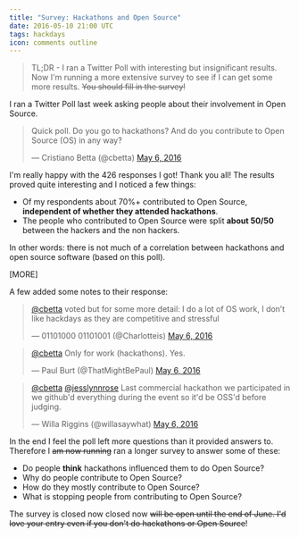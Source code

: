 ```yaml
---
title: "Survey: Hackathons and Open Source"
date: 2016-05-10 21:00 UTC
tags: hackdays
icon: comments outline
---
```


>  TL;DR - I ran a Twitter Poll with interesting but insignificant results. Now I'm running a more extensive survey to see if I can get some more results. <strike>You should fill in the survey!</strike>

I ran a Twitter Poll last week asking people about their involvement in Open Source.

<blockquote class="twitter-tweet" data-lang="en"><p lang="en" dir="ltr">
Quick poll. Do you go to hackathons? And do you contribute to Open Source (OS) in any way?
</p>&mdash; Cristiano Betta (@cbetta) <a href="https://twitter.com/cbetta/status/728575405632933888">May 6, 2016</a>
</blockquote>
<script async src="//platform.twitter.com/widgets.js" charset="utf-8"></script>

I'm really happy with the 426 responses I got! Thank you all! The results proved quite interesting and I noticed a few things:

* Of my respondents about 70%+ contributed to Open Source, **independent of whether they attended hackathons**.
* The people who contributed to Open Source were split **about 50/50** between the hackers and the non hackers.

In other words: there is not much of a correlation between hackathons and open source software (based on this poll).

[MORE]

A few added some notes to their response:

<blockquote class="twitter-tweet" data-conversation="none" data-lang="en"><p lang="en" dir="ltr"><a href="https://twitter.com/cbetta">@cbetta</a> voted but for some more detail: I do a lot of OS work, I don’t like hackdays as they are competitive and stressful</p>&mdash; 01101000 01101001 (@Charlotteis) <a href="https://twitter.com/Charlotteis/status/728590824959836161">May 6, 2016</a>
</blockquote>
<script async src="//platform.twitter.com/widgets.js" charset="utf-8"></script>

<blockquote class="twitter-tweet" data-conversation="none" data-lang="en"><p lang="en" dir="ltr"><a href="https://twitter.com/cbetta">@cbetta</a> Only for work (hackathons). Yes.</p>&mdash; Paul Burt (@ThatMightBePaul) <a href="https://twitter.com/ThatMightBePaul/status/728599717660086272">May 6, 2016</a>
</blockquote>
<script async src="//platform.twitter.com/widgets.js" charset="utf-8"></script>

<blockquote class="twitter-tweet" data-conversation="none" data-lang="en"><p lang="en" dir="ltr"><a href="https://twitter.com/cbetta">@cbetta</a> <a href="https://twitter.com/jesslynnrose">@jesslynnrose</a> Last commercial hackathon we participated in we github&#39;d everything during the event so it&#39;d be OSS&#39;d before judging.</p>&mdash; Willa Riggins (@willasaywhat) <a href="https://twitter.com/willasaywhat/status/728578970766168064">May 6, 2016</a>
</blockquote>
<script async src="//platform.twitter.com/widgets.js" charset="utf-8"></script>

In the end I feel the poll left more questions than it provided answers to. Therefore I <strike>am now running</strike> ran a longer survey to answer some of these:

* Do people **think** hackathons influenced them to do Open Source?
* Why do people contribute to Open Source?
* How do they mostly contribute to Open Source?
* What is stopping people from contributing to Open Source?

The survey is closed now closed now <strike>will be open until the end of June. I'd love your entry even if you don't do hackathons or Open Source</strike>!

